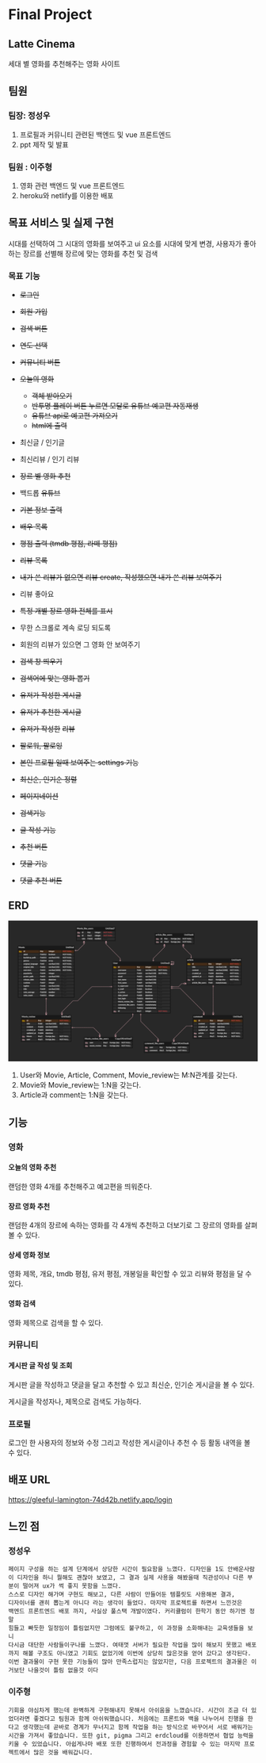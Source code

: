 # Final Project

## Latte Cinema

세대 별 영화를 추천해주는 영화 사이트

## 팀원

### 팀장: 정성우

1) 프로필과 커뮤니티 관련된 백엔드 및 vue 프론트엔드
2) ppt 제작 및 발표

### 팀원 : 이주형

1. 영화 관련 백엔드 및 vue 프론트엔드
2. heroku와 netlify를 이용한 배포

## 목표 서비스 및 실제 구현

시대를 선택하여 그 시대의 영화를 보여주고 ui 요소를 시대에 맞게 변경, 사용자가 좋아하는 장르를 선별해 장르에 맞는 영화를 추천 및 검색

### 목표 기능

- ~~로그인~~
- ~~회원 가입~~
- ~~검색 버튼~~
- ~~연도 선택~~
- ~~커뮤니티 버튼~~
- ~~오늘의 영화~~
  - ~~객체 받아오기~~
  - ~~반투명 플레이 버튼 누르면 모달로 유튜브 예고편 자동재생~~
  - ~~유튜브 api로 예고편 가져오기~~
  - ~~html에 출력~~
- 최신글 / 인기글
- 최신리뷰 / 인기 리뷰
- ~~장르 별 영화 추천~~
- 백드롭 ~~유튜브~~
- ~~기본 정보 출력~~
- ~~배우 목록~~
- ~~평점 출력 (tmdb 평점, 라떼 평점)~~
- ~~리뷰 목록~~
- ~~내가 쓴 리뷰가 없으면 리뷰 create, 작성했으면 내가 쓴 리뷰 보여주기~~
- 리뷰 좋아요

- ~~특정 개별 장르 영화 전체를 표시~~
- 무한 스크롤로 계속 로딩 되도록
- 회원의 리뷰가 있으면 그 영화 안 보여주기

- ~~검색 창 띄우기~~
- ~~검색어에 맞는 영화 뽑기~~

- ~~유저가 작성한 게시글~~
- ~~유저가 추천한 게시글~~
- ~~유저가 작성한~~ ~~리뷰~~
- ~~팔로워, 팔로잉~~
- ~~본인 프로필 일때 보여주는 settings 기능~~

- ~~최신순, 인기순 정렬~~
- ~~페이지네이션~~
- ~~검색기능~~
- ~~글 작성 기능~~

- ~~추천 버튼~~
- ~~댓글 기능~~
- ~~댓글 추천 버튼~~



## ERD

![image-20220527024120114](readme.assets/image-20220527024120114.png)

1. User와 Movie, Article, Comment, Movie_review는 M:N관계를 갖는다.
2. Movie와 Movie_review는 1:N을 갖는다.
3. Article과 comment는 1:N을 갖는다.





## 기능

### 영화

#### 오늘의 영화 추천

랜덤한 영화 4개를 추천해주고 예고편을 띄워준다.

#### 장르 영화 추천

랜덤한 4개의 장르에 속하는 영화를 각 4개씩 추천하고 더보기로 그 장르의 영화를 살펴볼 수 있다.

#### 상세 영화 정보

영화 제목, 개요, tmdb 평점, 유저 평점, 개봉일을 확인할 수 있고 리뷰와 평점을 달 수 있다.

#### 영화 검색

영화 제목으로 검색을 할 수 있다.

### 커뮤니티

#### 게시판 글 작성 및 조회

게시판 글을 작성하고 댓글을 달고 추천할 수 있고 최신순, 인기순 게시글을 볼 수 있다.

게시글을 작성자나, 제목으로 검색도 가능하다.

### 프로필

로그인 한 사용자의 정보와 수정 그리고 작성한 게시글이나 추천 수 등 활동 내역을 볼 수 있다.

## 배포 URL

https://gleeful-lamington-74d42b.netlify.app/login

## 느낀 점

### 정성우

```
페이지 구성을 하는 설계 단계에서 상당한 시간이 필요함을 느꼈다. 디자인을 1도 안배운사람이 디자인을 하니 뭘해도 괜찮아 보였고, 그 결과 실제 사용을 해봤을때 직관성이나 다른 부분이 떨어져 ux가 썩 좋지 못함을 느꼈다.
스스로 디자인 해가며 구현도 해보고, 다른 사람이 만들어둔 템플릿도 사용해본 결과,
디자이너를 괜히 뽑는게 아니다 라는 생각이 들었다. 마지막 프로젝트를 하면서 느낀것은
백엔드 프론트엔드 배포 까지, 사실상 풀스택 개발이였다. 커리큘럼이 한학기 동안 하기엔 정말
힘들고 빠듯한 일정임이 틀림없지만 그럼에도 불구하고, 이 과정을 소화해내는 교육생들을 보니
다시금 대단한 사람들이구나를 느꼈다. 여태껏 서버가 필요한 작업을 많이 해보지 못했고 배포까지 해볼 구조도 아니였고 기회도 없었기에 이번에 상당히 많은것을 얻어 갔다고 생각된다. 이번 결과물이 구현 못한 기능들이 많아 만족스럽지는 않았지만, 다음 프로젝트의 결과물은 이거보단 나을것이 틀림 없을것 이다
```

### 이주형

```
기회을 야심차게 했는데 완벽하게 구현해내지 못해서 아쉬움을 느꼈습니다. 시간이 조금 더 있었더라면 좋겠다고 팀원과 함께 아쉬워했습니다. 처음에는 프론트와 백을 나누어서 진행을 한다고 생각했는데 곧바로 경계가 무너지고 함께 작업을 하는 방식으로 바꾸어서 서로 배워가는 시간을 가져서 좋았습니다. 또한 git, pigma 그리고 erdcloud를 이용하면서 협업 능력을 키울 수 있었습니다. 아쉽게나마 배포 또한 진행하여서 전과정을 경험할 수 있는 마지막 프로젝트에서 많은 것을 배워갑니다.
```

















